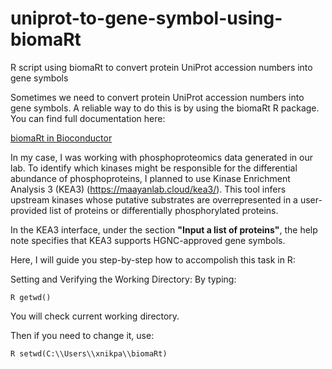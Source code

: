 # uniprot-to-gene-symbol-using-biomaRt
R script using biomaRt to convert protein UniProt accession numbers into gene symbols

Sometimes we need to convert protein UniProt accession numbers into gene symbols. A reliable way to do this is by using the biomaRt R package. You can find full documentation here:

[biomaRt in Bioconductor](https://bioconductor.org/packages/release/bioc/html/biomaRt.html)

In my case, I was working with phosphoproteomics data generated in our lab. To identify which kinases might be responsible for the differential abundance of phosphoproteins, I planned to use Kinase Enrichment Analysis 3 (KEA3) (https://maayanlab.cloud/kea3/). This tool infers upstream kinases whose putative substrates are overrepresented in a user-provided list of proteins or differentially phosphorylated proteins.

In the KEA3 interface, under the section **"Input a list of proteins"**, the help note specifies that KEA3 supports HGNC-approved gene symbols.

Here, I will guide you step-by-step how to accompolish this task in R:

  Setting and Verifying the Working Directory: By typing:
   
  ```R getwd()```
  
  You will check current working directory.
  
  Then if you need to change it, use: 
  
  ```R setwd(C:\\Users\\xnikpa\\biomaRt)```